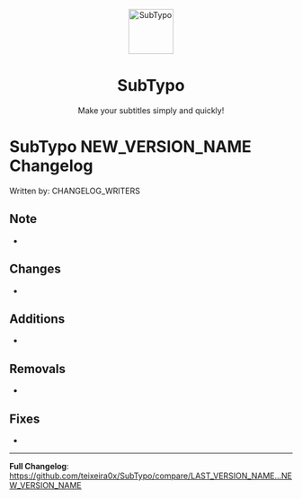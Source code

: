 <p align="center">
  <img src="https://github.com/teixeira0x/SubTypo/blob/dev/app/src/main/res/mipmap-xxxhdpi/ic_launcher.png" alt="SubTypo" width="80" height="80"/>
</p>
<h1 align="center"><b>SubTypo</b></h1>
<p align="center">Make your subtitles simply and quickly!</p>

# SubTypo NEW_VERSION_NAME Changelog

Written by: CHANGELOG_WRITERS

## Note
-

## Changes
-

## Additions
-

## Removals
-

## Fixes
-

<hr/>

**Full Changelog**: https://github.com/teixeira0x/SubTypo/compare/LAST_VERSION_NAME...NEW_VERSION_NAME
